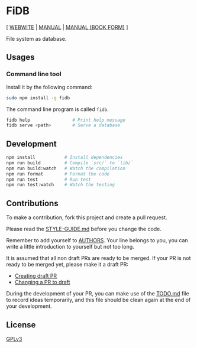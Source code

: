 # FiDB

[ [WEBWITE](https://fidb.dev)
| [MANUAL](https://readonly.link/manuals/https://cdn.fidb.dev/docs/manual.json)
| [MANUAL (BOOK FORM)](https://readonly.link/manuals/https://cdn.fidb.dev/docs/book.json) ]

File system as database.

## Usages

### Command line tool

Install it by the following command:

```sh
sudo npm install -g fidb
```

The command line program is called `fidb`.

```sh
fidb help                # Print help message
fidb serve <path>        # Serve a database
```

## Development

```sh
npm install           # Install dependencies
npm run build         # Compile `src/` to `lib/`
npm run build:watch   # Watch the compilation
npm run format        # Format the code
npm run test          # Run test
npm run test:watch    # Watch the testing
```

## Contributions

To make a contribution, fork this project and create a pull request.

Please read the [STYLE-GUIDE.md](STYLE-GUIDE.md) before you change the code.

Remember to add yourself to [AUTHORS](AUTHORS).
Your line belongs to you, you can write a little
introduction to yourself but not too long.

It is assumed that all non draft PRs are ready to be merged.
If your PR is not ready to be merged yet, please make it a draft PR:

- [Creating draft PR](https://github.blog/2019-02-14-introducing-draft-pull-requests)
- [Changing a PR to draft](https://docs.github.com/en/pull-requests/collaborating-with-pull-requests/proposing-changes-to-your-work-with-pull-requests/changing-the-stage-of-a-pull-request)

During the development of your PR, you can make use of
the [TODO.md](TODO.md) file to record ideas temporarily,
and this file should be clean again at the end of your development.

## License

[GPLv3](LICENSE)
